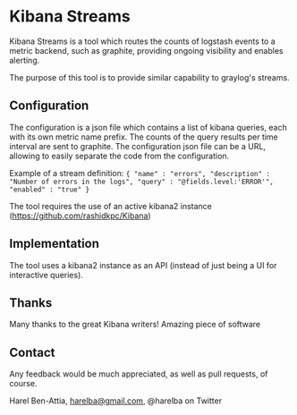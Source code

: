 # Kibana Streams
Kibana Streams is a tool which routes the counts of logstash events to a metric backend, such as graphite, providing ongoing visibility and enables alerting.

The purpose of this tool is to provide similar capability to graylog's streams.

## Configuration
The configuration is a json file which contains a list of kibana queries, each with its own metric name prefix. The counts of the query results per time interval are sent to graphite. The configuration json file can be a URL, allowing to easily separate the code from the configuration.

Example of a stream definition:
    ```{
        "name" : "errors",
        "description" : "Number of errors in the logs",
        "query" : "@fields.level:'ERROR'",
        "enabled" : "true"
    }```

The tool requires the use of an active kibana2 instance (https://github.com/rashidkpc/Kibana)

## Implementation 
The tool uses a kibana2 instance as an API (instead of just being a UI for interactive queries).

## Thanks
Many thanks to the great Kibana writers! Amazing piece of software

## Contact
Any feedback would be much appreciated, as well as pull requests, of course.

Harel Ben-Attia, harelba@gmail.com, @harelba on Twitter

